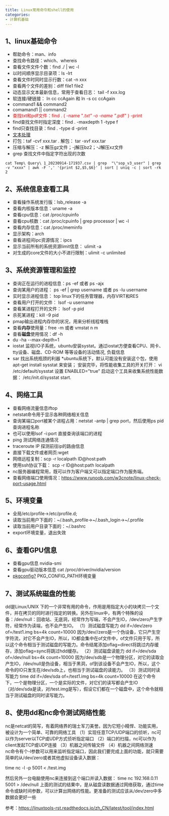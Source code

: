 ```yaml
---
title: Linux常用命令和shell的使用
categories:
- 计算机基础
---
```


## 1、linux基础命令
- 帮助命令：man、info
- 查找命令路径：which、whereis
- 查看文件文件个数：find ./ | wc -l
- 以时间顺序显示目录项：ls -lrt
- 查看文件时同时显示行数：cat -n xxx
- 查看两个文件的差别：diff file1 file2
- 动态显示文本最新信息，常用于查看日志： tail -f xxx.log
- 软连接/硬链接： ln cc ccAgain 和 ln -s cc ccAgain
- command1 && command2
- comamand1 || command2
- <font color=red >查找txt和pdf文件：find . \( -name "*.txt" -o -name "*.pdf" \) -print </font>
- find查找文件时指定深度：find . -maxdepth 1 -type f
- find只查找目录：find . -type d -print 
- [文本处理](https://linuxtools-rst.readthedocs.io/zh_CN/latest/base/03_text_processing.html)
- 打包：taf -cvf xxx.tar .  解包： tar -xvf xxx.tar 
- 压缩与解压：-z 解压gz文件；-j解压bz2；-J解压xz文件
- grep 查找文件中指定字符出现的次数

```
cat Temp\ Query\ 1_20230914-171937.csv | grep  "\"sop_v3_user" | grep -v "xxxx" | awk -F ',' '{print $2,$5,$6}' | sort | uniq -c | sort -rk 2
```


## 2、系统信息查看工具
- 查看操作系统发行版：lsb_release -a
- 查看内核版本信息：uname -a
- 查看cpu信息：cat /proc/cpuinfo
- 查看cpu核数：cat /proc/cpuinfo | grep processor | wc -l
- 查看内存信息：cat /proc/meminfo
- 显示架构：arch
- 查看进程间ipc资源情况：ipcs
- 显示当前所有的系统资源limit信息： ulimit -a
- 对生成的core文件的大小不进行限制：ulimit -c unlimited


## 3、系统资源管理和监控
- 查询正在运行的进程信息：ps -ef 或者 ps -ajx
- 查询某用户的进程： ps -ef | grep username 或者 ps -lu username
- 实时显示进程信息： top linux下的任务管理器，内存VIRT和RES
- 查看用户打开的文件： lsof -u username
- 查看某进程打开的文件： lsof -p pid
- 杀死某进程：kill -9 pid
- pmap输出进程内存你的状况，用来分析线程堆栈
- 查看**内存**使用量：free -m 或者 vmstat n m
- 查看**磁盘**使用情况：df -h
- du -ha --max-depth=1
- iostat 监视I/O子系统，ubuntu安装systat。通过iostat方便查看CPU、网卡、tty设备、磁盘、CD-ROM 等等设备的活动情况, 负载信息
-  sar 找出系统瓶颈的利器
*ubuntu系统下，默认可能没有安装这个包，使用apt-get install sysstat 来安装；
安装完毕，将性能收集工具的开关打开： vi /etc/default/sysstat
设置 ENABLED=”true”
启动这个工具来收集系统性能数据： /etc/init.d/sysstat start. 

## 4、网络工具
- 查看网络流量信息iftop
- netstat命令用于显示各种网络相关信息
- 查询某端口port被某个进程占用：netstat -antp | grep port，然后使用ps pid查询进程名称
- 也可以使用lsof -i:port 直接查询该端口的进程
- ping 测试网络连通情况
- traceroute IP 探测前往ip的路由信息
- 直接下载文件或者网页:wget
- 网络远程复制：scp -r localpath ID@host:path
- 使用ssh协议下载： scp -r ID@host:path localpath
- nc服务器编程常用，既可以作为客户端又可以指定端口作为服务端。
- 查看网络端口使用情况：https://www.runoob.com/w3cnote/linux-check-port-usage.html



## 5、环境变量
- 全局/etc/profile->/etc/profile.d;
- 读取当前用户下面的：~/.bash_profile->~/.bash_login->~/.profile
- 读取当前用户目录下面的：~/.bashrc
- export环境变量，退出失效


## 6、查看GPU信息
- 查看gpu信息 nvidia-smi
- 查看gpu驱动版本信息 cat /proc/driver/nvidia/version
- [pkgconfig?](https://blog.csdn.net/luotuo44/article/details/24836901) PKG_CONFIG_PATH环境变量


## 7、测试系统磁盘的性能
dd是Linux/UNIX 下的一个非常有用的命令，作用是用指定大小的块拷贝一个文件，并在拷贝的同时进行指定的转换。另外在linux中，有两个特殊的设备：/dev/null：回收站、无底洞，经常作为写端，不会产生IO，/dev/zero产生字符，经常作为读端，也不会产生IO。
（1）测试磁盘写能力
    dd if=/dev/zero of=/test1.img bs=4k count=10000
    因为/dev//zero是一个伪设备，它只产生空字符流，对它不会产生IO，所以，IO都会集中在of文件中，of文件只用于写，所以这个命令相当于测试磁盘的写能力。命令结尾添加oflag=direct将跳过内存缓存，添加oflag=sync将跳过hdd缓存。
（2）测试磁盘读能力
    dd if=/dev/sda of=/dev/null bs=4k  count=10000
    因为/dev/sdb是一个物理分区，对它的读取会产生IO，/dev/null是伪设备，相当于黑洞，of到该设备不会产生IO，所以，这个命令的IO只发生在/dev/sdb上，也相当于测试磁盘的读能力。
（3）测试同时读写能力
    time dd if=/dev/sda of=/test1.img  bs=4k count=10000
    在这个命令下，一个是物理分区，一个是实际的文件，对它们的读写都会产生IO（对/dev/sda是读，对/test.img是写），假设它们都在一个磁盘中，这个命令就相当于测试磁盘的同时读写能力。


## 8、使用dd和nc命令测试网络性能
nc是netcat的简写，有着网络界的瑞士军刀美誉。因为它短小精悍、功能实用，被设计为一个简单、可靠的网络工具
（1）实现任意TCP/UDP端口的侦听，nc可以作为server以TCP或UDP方式侦听指定端口
（2）端口的扫描，nc可以作为client发起TCP或UDP连接
（3）机器之间传输文件
（4）机器之间网络测速   
nc命令有个-l参数可以用来监听指定端口，因此我们要完成上面的功能，就只需要简单的从/dev/zero或者其他虚拟设备读入数据：

time nc -l -p 5001 < /test.img

然后另外一台电脑使用nc来连接到这个端口并读入数据：
time nc 192.168.0.11 5001 > /dev/null
上面的测试的结果中，是从磁盘读数据通过网络获取，通过time命令或缺时间参数，可以计算出网络的性能。更准备的测试应该从/dev/zero中多数据会更好一些


参考：https://linuxtools-rst.readthedocs.io/zh_CN/latest/tool/index.html



